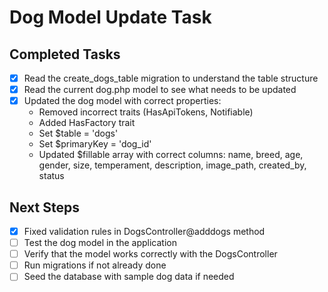 # Dog Model Update Task

## Completed Tasks
- [x] Read the create_dogs_table migration to understand the table structure
- [x] Read the current dog.php model to see what needs to be updated
- [x] Updated the dog model with correct properties:
  - Removed incorrect traits (HasApiTokens, Notifiable)
  - Added HasFactory trait
  - Set $table = 'dogs'
  - Set $primaryKey = 'dog_id'
  - Updated $fillable array with correct columns: name, breed, age, gender, size, temperament, description, image_path, created_by, status

## Next Steps
- [x] Fixed validation rules in DogsController@adddogs method
- [ ] Test the dog model in the application
- [ ] Verify that the model works correctly with the DogsController
- [ ] Run migrations if not already done
- [ ] Seed the database with sample dog data if needed

